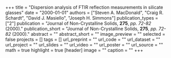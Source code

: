 +++
title = "Dispersion analysis of FTIR reflection measurements in silicate glasses"
date = "2000-01-01"
authors = ["Steven A. MacDonald", "Craig R. Schardt", "David J. Masiello", "Joseph H. Simmons"]
publication_types = ["2"]
publication = "Journal of Non-Crystalline Solids, **275**, _pp. 72-82_ (2000)."
publication_short = "Journal of Non-Crystalline Solids, **275**, _pp. 72-82_ (2000)."
abstract = ""
abstract_short = ""
image_preview = ""
selected = false
projects = []
tags = []
url_preprint = ""
url_code = ""
url_dataset = ""
url_project = ""
url_slides = ""
url_video = ""
url_poster = ""
url_source = ""
math = true
highlight = true
[header]
image = ""
caption = ""
+++
